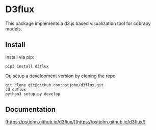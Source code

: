 # D3flux

This package implements a d3.js based visualization tool for cobrapy models.

## Install
Install via pip:
```
pip3 install d3flux
```

Or, setup a development version by cloning the repo

```
git clone git@github.com:pstjohn/d3flux.git
cd d3flux
python3 setup.py develop
```

## Documentation
[https://pstjohn.github.io/d3flux/](https://pstjohn.github.io/d3flux/)

